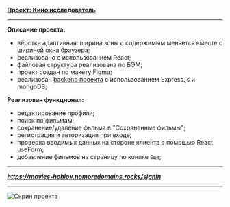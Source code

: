 **[Проект: Кино исследователь](https://movies-hohlov.nomoredomains.rocks/signin)**

---

**Описание проекта:**

- вёрстка адаптивная: ширина зоны с содержимым меняется вместе с шириной окна браузера;
- реализовано с использованием React;
- файловая структура реализована по БЭМ;
- проект создан по макету Figma;
- реализован [backend проекта](https://github.com/Aleksandr-Hohlov/movies-explorer-api) с использованием Express.js и mongoDB;

**Реализован функционал:**

- редактирование профиля;
- поиск по фильмам;
- сохранение/удаление фьльма в "Сохраненные фильмы";
- регистрация и авторизация при входе;
- проверка вводимых данных на стороне клиента с помощью React useForm;
- добавление фильмов на страницу по конпке `Еще`;

---

**_https://movies-hohlov.nomoredomains.rocks/signin_**

---

![Скрин проекта](./images/screencapture.png)
